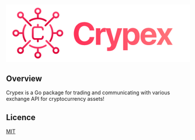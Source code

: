 <img src=".github/crypex.png" alt="Crypex Logo" />

## Overview
Crypex is a Go package for trading and communicating with various exchange API for cryptocurrency assets!

## Licence
[MIT](LICENCE)
